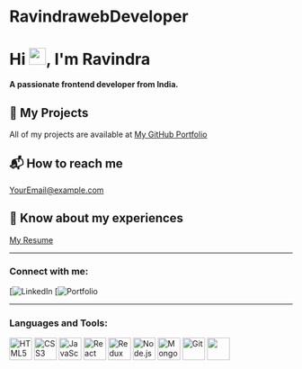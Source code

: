 # RavindrawebDeveloper

# Hi <img src="https://media.giphy.com/media/hvRJCLFzcasrR4ia7z/giphy.gif" width="30px">, I'm Ravindra

**A passionate frontend developer from India.**



## 🚀 My Projects
All of my projects are available at [My GitHub Portfolio](https://portfolio-m7fj.vercel.app/)

## 📬 How to reach me
[YourEmail@example.com](ravindrayegiti751@gmail.com)

## 📄 Know about my experiences
[My Resume](https://drive.google.com/file/d/1t3zXKoCEH977nIFMxD2FvRxN0Rxr-L8J/view?usp=drive_link)

---

### Connect with me:
[![LinkedIn](https://www.linkedin.com/in/ravindra-yegiti-1874a5244/)
[![Portfolio](https://leetcode.com/u/ravindrayegiti751/)

---

### Languages and Tools:
<p align="left">
    <img src="https://cdn.jsdelivr.net/gh/devicons/devicon/icons/html5/html5-original.svg" alt="HTML5" width="40" height="40"/>
    <img src="https://cdn.jsdelivr.net/gh/devicons/devicon/icons/css3/css3-original.svg" alt="CSS3" width="40" height="40"/>
    <img src="https://cdn.jsdelivr.net/gh/devicons/devicon/icons/javascript/javascript-original.svg" alt="JavaScript" width="40" height="40"/>
    <img src="https://cdn.jsdelivr.net/gh/devicons/devicon/icons/react/react-original.svg" alt="React" width="40" height="40"/>
    <img src="https://cdn.jsdelivr.net/gh/devicons/devicon/icons/redux/redux-original.svg" alt="Redux" width="40" height="40"/>
    <img src="https://cdn.jsdelivr.net/gh/devicons/devicon/icons/nodejs/nodejs-original.svg" alt="Node.js" width="40" height="40"/>
    <img src="https://cdn.jsdelivr.net/gh/devicons/devicon/icons/mongodb/mongodb-original.svg" alt="MongoDB" width="40" height="40"/>
    <img src="https://cdn.jsdelivr.net/gh/devicons/devicon/icons/git/git-original.svg" alt="Git" width="40" height="40"/>
    <img src="https://www.w3schools.com/java/ alt="Java" width="40" height="40"/>
</p>
